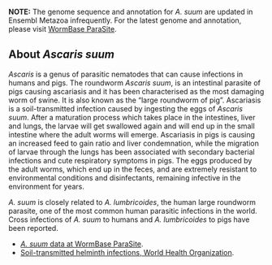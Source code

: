 
**NOTE:** The genome sequence and annotation for *A. suum* are updated
in Ensembl Metazoa infrequently. For the latest genome and annotation, please visit [WormBase ParaSite](https://parasite.wormbase.org/Ascaris_suum_prjna62057/Info/Index/).

About *Ascaris suum*
---------------------

*Ascaris* is a genus of parasitic nematodes that can cause infections in humans and pigs. The roundworm *Ascaris suum*, is an intestinal parasite of pigs causing ascariasis and it has been characterised as the most damaging worm of swine. It is also known as the “large roundworm of pig”. Ascariasis is a soil-transmitted infection caused by ingesting the eggs of *Ascaris suum*. After a maturation process which takes place in the intestines, liver and lungs, the larvae will get swallowed again and will end up in the small intestine where the adult worms will emerge. Ascariasis in pigs is causing an increased feed to gain ratio and liver condemnation, while the migration of larvae through the lungs has been associated with secondary bacterial infections and cute respiratory symptoms in pigs. The eggs produced by the adult worms, which end up in the feces, and are extremely resistant to environmental conditions and disinfectants, remaining infective in the environment for years.

*A. suum* is closely related to *A. lumbricoides*, the human large roundworm parasite, one of the most common human parasitic infections in the world. Cross infections of *A. suum* to humans and *A. lumbricoides* to pigs have been reported.

-   [*A. suum* data at WormBase
    ParaSite](https://parasite.wormbase.org/Ascaris_suum_prjna62057).
-   [Soil-transmitted helminth infections, World Health
Organization](https://www.who.int/news-room/fact-sheets/detail/soil-transmitted-helminth-infections).

